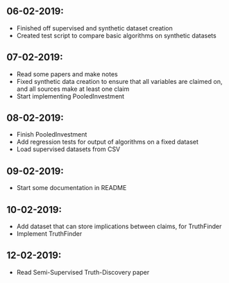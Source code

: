 06-02-2019:
-----------
* Finished off supervised and synthetic dataset creation
* Created test script to compare basic algorithms on synthetic datasets

07-02-2019:
-----------
* Read some papers and make notes
* Fixed synthetic data creation to ensure that all variables are claimed on,
  and all sources make at least one claim
* Start implementing PooledInvestment

08-02-2019:
-----------
* Finish PooledInvestment
* Add regression tests for output of algorithms on a fixed dataset
* Load supervised datasets from CSV

09-02-2019:
-----------
* Start some documentation in README

10-02-2019:
-----------
* Add dataset that can store implications between claims, for TruthFinder
* Implement TruthFinder

12-02-2019:
-----------
* Read Semi-Supervised Truth-Discovery paper
